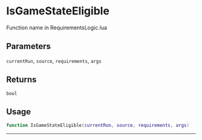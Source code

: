 # IsGameStateEligible
Function name in RequirementsLogic.lua
## Parameters
`currentRun`, `source`, `requirements`, `args`
## Returns
`bool`
## Usage
```lua
function IsGameStateEligible(currentRun, source, requirements, args)
```
---
